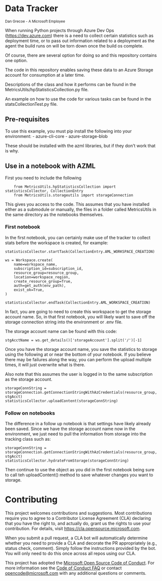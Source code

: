 # Data Tracker
<sub>Dan Grecoe - A Microsoft Employee </sub>

When running Python projects through Azure Dev Ops (https://dev.azure.com) there is a need to collect certain statistics
such as deployment time, or to pass out information related to a deployment as the agent the build runs on will be torn
down once the build os complete.

Of course, there are several option for doing so and this repository contains one option.

The code in this repository enables saving these data to an Azure Storage account for consumption at a later time.

Descriptions of the class and how it performs can be found in the MetricsUtils/hpStatisticsCollection.py file. 

An example on how to use the code for various tasks can be found in the statsCollectionTest.py file. 

## Pre-requisites
To use this example, you must pip install the following into your environment:
    - azure-cli-core
    - azure-storage-blob

These should be installed with the azml libraries, but if they don't work that is why.

## Use in a notebook with AZML
First you need to include the following 

```
    from MetricsUtils.hpStatisticsCollection import statisticsCollector, CollectionEntry
    from MetricsUtils.storageutils import storageConnection
```

This gives you access to the code. This assumes that you have installed either as a submodule or manually, the files in
a folder called MetricsUtils in the same directory as the notebooks themselves.

### First notebook
In the first notebook, you can certainly make use of the tracker to collect stats before the workspace is created, for
example: 

```
statisticsCollector.startTask(CollectionEntry.AML_WORKSPACE_CREATION)

ws = Workspace.create(
    name=workspace_name,
    subscription_id=subscription_id,
    resource_group=resource_group,
    location=workspace_region,
    create_resource_group=True,
    auth=get_auth(env_path),
    exist_ok=True,
)

statisticsCollector.endTask(CollectionEntry.AML_WORKSPACE_CREATION)
```

In fact, you are going to need to create this workspace to get the storage account name. So, in that first notebook, you
 will likely want to save off the storage connection string into the environment or .env file. 

The storage account name can be found with this code:
```
stgAcctName = ws.get_details()['storageAccount'].split('/')[-1]
```

Once you have the storage account name, you save the statistics to storage using the following at or near the bottom of
your notebook. If you believe there may be failures along the way, you can perform the upload multiple times, it will
just overwrite what is there.

Also note that this assumes the user is logged in to the same subscription as the storage account.
```
storageConnString = storageConnection.getConnectionStringWithAzCredentials(resource_group, stgAcct)
statisticsCollector.uploadContent(storageConnString)
```

### Follow on notebooks
The difference in a follow up notebook is that settings have likely already been saved. Since we have the storage
account name now in the environment, we just need to pull the information from storage into the tracking class such as:

```
storageConnString = storageConnection.getConnectionStringWithAzCredentials(resource_group, stgAcct)
statisticsCollector.hydrateFromStorage(storageConnString)
```

Then continue to use the object as you did in the first notebook being sure to call teh uploadContent() method to save
whatever changes you want to storage.

# Contributing

This project welcomes contributions and suggestions.  Most contributions require you to agree to a
Contributor License Agreement (CLA) declaring that you have the right to, and actually do, grant us
the rights to use your contribution. For details, visit https://cla.opensource.microsoft.com.

When you submit a pull request, a CLA bot will automatically determine whether you need to provide
a CLA and decorate the PR appropriately (e.g., status check, comment). Simply follow the instructions
provided by the bot. You will only need to do this once across all repos using our CLA.

This project has adopted the [Microsoft Open Source Code of Conduct](https://opensource.microsoft.com/codeofconduct/).
For more information see the [Code of Conduct FAQ](https://opensource.microsoft.com/codeofconduct/faq/) or
contact [opencode@microsoft.com](mailto:opencode@microsoft.com) with any additional questions or comments.
